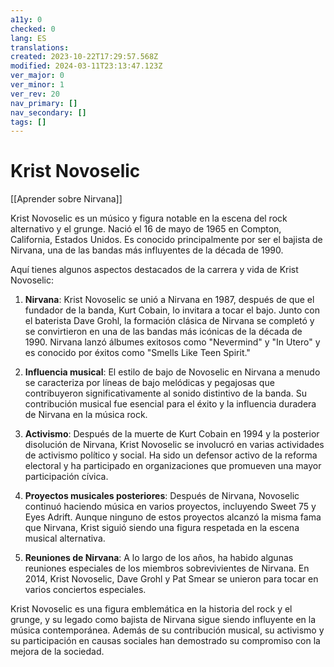 ```yaml
---
a11y: 0
checked: 0
lang: ES
translations: 
created: 2023-10-22T17:29:57.568Z
modified: 2024-03-11T23:13:47.123Z
ver_major: 0
ver_minor: 1
ver_rev: 20
nav_primary: []
nav_secondary: []
tags: []
---
```

# Krist Novoselic

[[Aprender sobre Nirvana]]

Krist Novoselic es un músico y figura notable en la escena del rock alternativo y el grunge. Nació el 16 de mayo de 1965 en Compton, California, Estados Unidos. Es conocido principalmente por ser el bajista de Nirvana, una de las bandas más influyentes de la década de 1990.

Aquí tienes algunos aspectos destacados de la carrera y vida de Krist Novoselic:

1. **Nirvana**: Krist Novoselic se unió a Nirvana en 1987, después de que el fundador de la banda, Kurt Cobain, lo invitara a tocar el bajo. Junto con el baterista Dave Grohl, la formación clásica de Nirvana se completó y se convirtieron en una de las bandas más icónicas de la década de 1990. Nirvana lanzó álbumes exitosos como "Nevermind" y "In Utero" y es conocido por éxitos como "Smells Like Teen Spirit."
    
2. **Influencia musical**: El estilo de bajo de Novoselic en Nirvana a menudo se caracteriza por líneas de bajo melódicas y pegajosas que contribuyeron significativamente al sonido distintivo de la banda. Su contribución musical fue esencial para el éxito y la influencia duradera de Nirvana en la música rock.
    
3. **Activismo**: Después de la muerte de Kurt Cobain en 1994 y la posterior disolución de Nirvana, Krist Novoselic se involucró en varias actividades de activismo político y social. Ha sido un defensor activo de la reforma electoral y ha participado en organizaciones que promueven una mayor participación cívica.
    
4. **Proyectos musicales posteriores**: Después de Nirvana, Novoselic continuó haciendo música en varios proyectos, incluyendo Sweet 75 y Eyes Adrift. Aunque ninguno de estos proyectos alcanzó la misma fama que Nirvana, Krist siguió siendo una figura respetada en la escena musical alternativa.
    
5. **Reuniones de Nirvana**: A lo largo de los años, ha habido algunas reuniones especiales de los miembros sobrevivientes de Nirvana. En 2014, Krist Novoselic, Dave Grohl y Pat Smear se unieron para tocar en varios conciertos especiales.
    

Krist Novoselic es una figura emblemática en la historia del rock y el grunge, y su legado como bajista de Nirvana sigue siendo influyente en la música contemporánea. Además de su contribución musical, su activismo y su participación en causas sociales han demostrado su compromiso con la mejora de la sociedad.